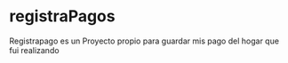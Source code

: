 # registraPagos
Registrapago es un Proyecto propio para guardar mis pago del hogar que fui realizando
